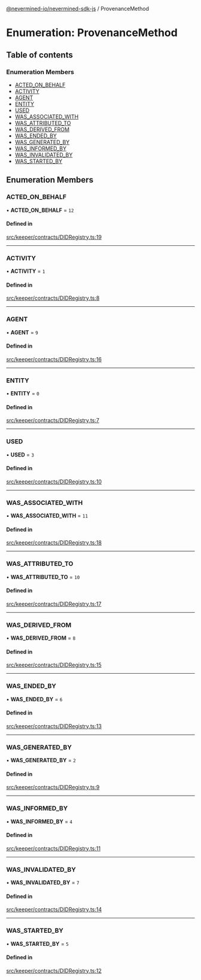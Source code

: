 [@nevermined-io/nevermined-sdk-js](../code-reference.md) / ProvenanceMethod

# Enumeration: ProvenanceMethod

## Table of contents

### Enumeration Members

- [ACTED\_ON\_BEHALF](ProvenanceMethod.md#acted_on_behalf)
- [ACTIVITY](ProvenanceMethod.md#activity)
- [AGENT](ProvenanceMethod.md#agent)
- [ENTITY](ProvenanceMethod.md#entity)
- [USED](ProvenanceMethod.md#used)
- [WAS\_ASSOCIATED\_WITH](ProvenanceMethod.md#was_associated_with)
- [WAS\_ATTRIBUTED\_TO](ProvenanceMethod.md#was_attributed_to)
- [WAS\_DERIVED\_FROM](ProvenanceMethod.md#was_derived_from)
- [WAS\_ENDED\_BY](ProvenanceMethod.md#was_ended_by)
- [WAS\_GENERATED\_BY](ProvenanceMethod.md#was_generated_by)
- [WAS\_INFORMED\_BY](ProvenanceMethod.md#was_informed_by)
- [WAS\_INVALIDATED\_BY](ProvenanceMethod.md#was_invalidated_by)
- [WAS\_STARTED\_BY](ProvenanceMethod.md#was_started_by)

## Enumeration Members

### ACTED\_ON\_BEHALF

• **ACTED\_ON\_BEHALF** = ``12``

#### Defined in

[src/keeper/contracts/DIDRegistry.ts:19](https://github.com/nevermined-io/sdk-js/blob/3d13d39/src/keeper/contracts/DIDRegistry.ts#L19)

___

### ACTIVITY

• **ACTIVITY** = ``1``

#### Defined in

[src/keeper/contracts/DIDRegistry.ts:8](https://github.com/nevermined-io/sdk-js/blob/3d13d39/src/keeper/contracts/DIDRegistry.ts#L8)

___

### AGENT

• **AGENT** = ``9``

#### Defined in

[src/keeper/contracts/DIDRegistry.ts:16](https://github.com/nevermined-io/sdk-js/blob/3d13d39/src/keeper/contracts/DIDRegistry.ts#L16)

___

### ENTITY

• **ENTITY** = ``0``

#### Defined in

[src/keeper/contracts/DIDRegistry.ts:7](https://github.com/nevermined-io/sdk-js/blob/3d13d39/src/keeper/contracts/DIDRegistry.ts#L7)

___

### USED

• **USED** = ``3``

#### Defined in

[src/keeper/contracts/DIDRegistry.ts:10](https://github.com/nevermined-io/sdk-js/blob/3d13d39/src/keeper/contracts/DIDRegistry.ts#L10)

___

### WAS\_ASSOCIATED\_WITH

• **WAS\_ASSOCIATED\_WITH** = ``11``

#### Defined in

[src/keeper/contracts/DIDRegistry.ts:18](https://github.com/nevermined-io/sdk-js/blob/3d13d39/src/keeper/contracts/DIDRegistry.ts#L18)

___

### WAS\_ATTRIBUTED\_TO

• **WAS\_ATTRIBUTED\_TO** = ``10``

#### Defined in

[src/keeper/contracts/DIDRegistry.ts:17](https://github.com/nevermined-io/sdk-js/blob/3d13d39/src/keeper/contracts/DIDRegistry.ts#L17)

___

### WAS\_DERIVED\_FROM

• **WAS\_DERIVED\_FROM** = ``8``

#### Defined in

[src/keeper/contracts/DIDRegistry.ts:15](https://github.com/nevermined-io/sdk-js/blob/3d13d39/src/keeper/contracts/DIDRegistry.ts#L15)

___

### WAS\_ENDED\_BY

• **WAS\_ENDED\_BY** = ``6``

#### Defined in

[src/keeper/contracts/DIDRegistry.ts:13](https://github.com/nevermined-io/sdk-js/blob/3d13d39/src/keeper/contracts/DIDRegistry.ts#L13)

___

### WAS\_GENERATED\_BY

• **WAS\_GENERATED\_BY** = ``2``

#### Defined in

[src/keeper/contracts/DIDRegistry.ts:9](https://github.com/nevermined-io/sdk-js/blob/3d13d39/src/keeper/contracts/DIDRegistry.ts#L9)

___

### WAS\_INFORMED\_BY

• **WAS\_INFORMED\_BY** = ``4``

#### Defined in

[src/keeper/contracts/DIDRegistry.ts:11](https://github.com/nevermined-io/sdk-js/blob/3d13d39/src/keeper/contracts/DIDRegistry.ts#L11)

___

### WAS\_INVALIDATED\_BY

• **WAS\_INVALIDATED\_BY** = ``7``

#### Defined in

[src/keeper/contracts/DIDRegistry.ts:14](https://github.com/nevermined-io/sdk-js/blob/3d13d39/src/keeper/contracts/DIDRegistry.ts#L14)

___

### WAS\_STARTED\_BY

• **WAS\_STARTED\_BY** = ``5``

#### Defined in

[src/keeper/contracts/DIDRegistry.ts:12](https://github.com/nevermined-io/sdk-js/blob/3d13d39/src/keeper/contracts/DIDRegistry.ts#L12)
